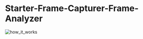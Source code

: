 # Starter-Frame-Capturer-Frame-Analyzer
![how_it_works](https://user-images.githubusercontent.com/71969819/160763163-f86d473c-8a39-471a-a0c8-787e7d116391.jpeg)
